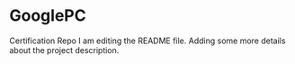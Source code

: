 # GooglePC
Certification Repo
I am editing the README file. Adding some more details about the project description.
